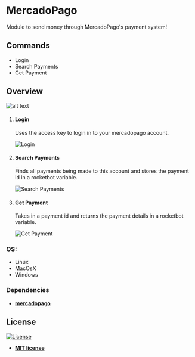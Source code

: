 # MercadoPago
Module to send money through MercadoPago's payment system!

## Commands
<ul class="commands_readme">
    <li>Login</li>
    <li>Search Payments</li>
    <li>Get Payment</li>
</ul>

## Overview

![alt text](https://raw.githubusercontent.com/rocketbot-cl/Mercadopago/master/example/mercadopagocommands.png)

1. #### Login
	Uses the access key to login in to your mercadopago account.
	
	![Login](https://raw.githubusercontent.com/rocketbot-cl/MercadoPago/master/example/mercadopago1.PNG)
	
2. #### Search Payments
	Finds all payments being made to this account and stores the payment id in a rocketbot variable.
	
	![Search Payments](https://raw.githubusercontent.com/rocketbot-cl/MercadoPago/master/example/mercadopago2.PNG)
	
3. #### Get Payment
	Takes in a payment id and returns the payment details in a rocketbot variable.
	
	![Get Payment](https://raw.githubusercontent.com/rocketbot-cl/MercadoPago/master/example/mercadopago3.PNG)
	
### OS:
  - Linux
  - MacOsX
  - Windows

 
### Dependencies
- [**mercadopago**](https://pypi.org/project/mercadopago/)
<h2>License</h2>

<p><a href="http://badges.mit-license.org" rel="nofollow"><img src="https://camo.githubusercontent.com/107590fac8cbd65071396bb4d04040f76cde5bde/687474703a2f2f696d672e736869656c64732e696f2f3a6c6963656e73652d6d69742d626c75652e7376673f7374796c653d666c61742d737175617265" alt="License" data-canonical-src="http://img.shields.io/:license-mit-blue.svg?style=flat-square" style="max-width:100%;"></a></p>

<ul>
  <li><strong><a href="http://opensource.org/licenses/mit-license.php" rel="nofollow">MIT license</a></strong></li>
</ul>  
